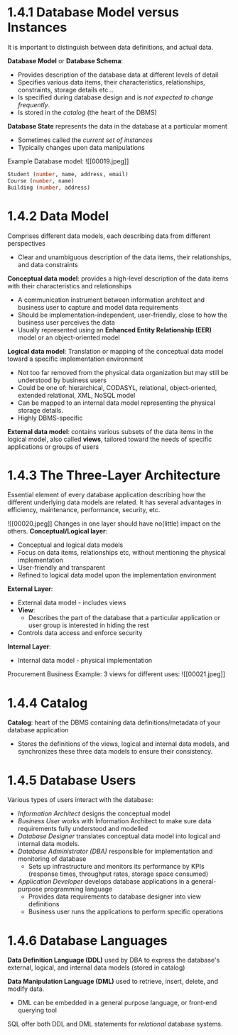 # 1.4.1 Database Model versus Instances
It is important to distinguish between data definitions, and actual data.

**Database Model** or **Database Schema**:
- Provides description of the database data at different levels of detail
- Specifies various data items, their characteristics, relationships, constraints, storage details etc...
- Is specified during database design and is *not expected to change frequently*.
- Is stored in the *catalog* (the heart of the DBMS)

**Database State** represents the data in the database at a particular moment
- Sometimes called the *current set of instances*
- Typically changes upon data manipulations

Example Database model:
![[00019.jpeg]]
``` SQL
Student (number, name, address, email)
Course (number, name)
Building (number, address)
```

# 1.4.2 Data Model
Comprises different data models, each describing data from different perspectives
- Clear and unambiguous description of the data items, their relationships, and data constraints

**Conceptual data model**: provides a high-level description of the data items with their characteristics and relationships 
- A communication instrument between information architect and business user to capture and model data requirements
- Should be implementation-independent, user-friendly, close to how the business user perceives the data
- Usually represented using an **Enhanced Entity Relationship (EER)** model or an object-oriented model

**Logical data model**: Translation or mapping of the conceptual data model toward a specific implementation environment
- Not too far removed from the physical data organization but may still be understood by business users
- Could be one of: hierarchical, CODASYL, relational, object-oriented, extended relational, XML, NoSQL model
- Can be mapped to an internal data model representing the physical storage details.
- Highly DBMS-specific

**External data model**: contains various subsets of the data items in the logical model, also called **views**, tailored toward the needs of specific applications or groups of users

# 1.4.3 The Three-Layer Architecture
Essential element of every database application describing how the different underlying data models are related. It has several advantages in efficiency, maintenance, performance, security, etc.

![[00020.jpeg]]
Changes in one layer should have no(little) impact on the others. 
**Conceptual/Logical layer**:
- Conceptual and logical data models
- Focus on data items, relationships etc, without mentioning the physical implementation
- User-friendly and transparent
- Refined to logical data model upon the implementation environment

**External Layer**: 
- External data model - includes views
- **View**:
	- Describes the part of the database that a particular application or user group is interested in hiding the rest
- Controls data access and enforce security

**Internal Layer**:
- Internal data model - physical implementation

Procurement Business Example:
3 views for different uses:
![[00021.jpeg]]

# 1.4.4 Catalog
**Catalog**: heart of the DBMS containing data definitions/metadata of your database application
- Stores the definitions of the views, logical and internal data models, and synchronizes these three data models to ensure their consistency.

# 1.4.5 Database Users
Various types of users interact with the database:
- *Information Architect* designs the conceptual model
- *Business User* works with Information Architect to make sure data requirements fully understood and modelled
- *Database Designer* translates conceptual data model into logical and internal data models.
- *Database Administrator (DBA)* responsible for implementation and monitoring of database
	- Sets up infrastructure and monitors its performance by KPIs (response times, throughput rates, storage space consumed)
- *Application Developer* develops database applications in a general-purpose programming language
	- Provides data requirements to database designer into view definitions
	- Business user runs the applications to perform specific operations

# 1.4.6 Database Languages
**Data Definition Language (DDL)** used by DBA to express the database's external, logical, and internal data models (stored in catalog)

**Data Manipulation Language (DML)** used to retrieve, insert, delete, and modify data.
- DML can be embedded in a general purpose language, or front-end querying tool

SQL offer both DDL and DML statements for *relational* database systems.
